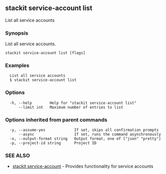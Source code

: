 ## stackit service-account list

List all service accounts

### Synopsis

List all service accounts.

```
stackit service-account list [flags]
```

### Examples

```
  List all service accounts
  $ stackit service-account list
```

### Options

```
  -h, --help        Help for "stackit service-account list"
      --limit int   Maximum number of entries to list
```

### Options inherited from parent commands

```
  -y, --assume-yes             If set, skips all confirmation prompts
      --async                  If set, runs the command asynchronously
  -o, --output-format string   Output format, one of ["json" "pretty"]
  -p, --project-id string      Project ID
```

### SEE ALSO

* [stackit service-account](./stackit_service-account.md)	 - Provides functionality for service accounts

